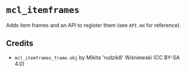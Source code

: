 # `mcl_itemframes`

Adds item frames and an API to register them (see `API.md` for reference).


## Credits

* `mcl_itemframes_frame.obj` by Mikita 'rudzik8' Wiśniewski (CC BY-SA 4.0)
